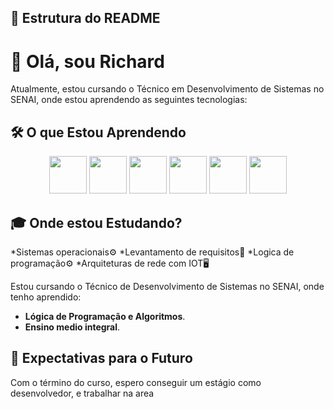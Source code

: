 ## 🧰 Estrutura do README


# 🚀 Olá, sou Richard

Atualmente, estou cursando o Técnico em Desenvolvimento de Sistemas no SENAI, onde estou aprendendo as seguintes tecnologias:

## 🛠️ O que Estou Aprendendo



<div align="center">
  <img src="https://cdn.jsdelivr.net/gh/devicons/devicon/icons/javascript/javascript-original.svg" width="60" />
  <img src="https://cdn.jsdelivr.net/gh/devicons/devicon/icons/html5/html5-original.svg" width="60" />
  <img src="https://cdn.jsdelivr.net/gh/devicons/devicon/icons/css3/css3-original.svg" width="60" />
  <img src="https://cdn.jsdelivr.net/gh/devicons/devicon/icons/nodejs/nodejs-original.svg" width="60" />
  <img src="https://cdn.jsdelivr.net/gh/devicons/devicon/icons/react/react-original.svg" width="60" />
  <img src="https://cdn.jsdelivr.net/gh/devicons/devicon/icons/postgresql/postgresql-original.svg" width="60" />
</div>


## 🎓 Onde estou Estudando?
*Sistemas operacionais⚙️
*Levantamento de requisitos📰
*Logica de programação⚙️
*Arquiteturas de rede com IOT🖥️

Estou cursando o Técnico de Desenvolvimento de Sistemas no SENAI, onde tenho aprendido:
- **Lógica de Programação e Algoritmos**.
- **Ensino medio integral**.

## 🎯 Expectativas para o Futuro

Com o término do curso, espero conseguir um estágio como desenvolvedor, e trabalhar na area

